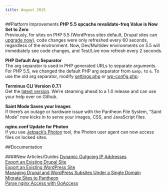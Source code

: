 ```yaml
---
title: August 2015
---
```

##Platform Improvements
**PHP 5.5 opcache revalidate-freq Value is Now Set to Zero**   
Previously, for sites on PHP 5.5 (WordPress sites default, Drupal sites can [upgrade now](https://pantheon.io/docs/articles/sites/settings/toggling-between-php-versions/)), code changes were only refreshed every 60 seconds, regardless of the environment. Now, Dev/Multidev environments on 5.5 will immediately see code changes, and Test/Live now refresh every 2 seconds.

**PHP Default Arg Separator**    
The arg separator is used in PHP generated URLs to separate arguments. For PHP 5.5, we changed the default PHP arg separator from `&amp;` to `&`. To use the old arg separator, modify [settings.php](https://pantheon.io/docs/articles/drupal/configuring-settings-php/#troubleshooting) or [wp-config.php](https://pantheon.io/docs/articles/wordpress/configuring-wp-config-php/#troubleshooting).

**Terminus CLI Version 0.7.1**    
Get the [latest version](https://github.com/pantheon-systems/cli/releases/). We’re steaming ahead to a 1.0 release and can use your help over on Github. 

**Saint Mode Saves your Images**     
If there’s an outage or hardware issue with the Pantheon File System, “Saint Mode” now kicks in to serve your images, CSS, and JavaScript files.

**nginx.conf Update for Photon**  
If you use [Jetpack’s Photon](http://jetpack.me/support/photon) tool, the Photon user agent can now access files on locked sites.



##Documentation

####New Articles/Guides
[Dynamic Outgoing IP Addresses](/docs/articles/sites/code/dynamic-outgoing-ip-addresses/)  
[Export an Existing Drupal Site](/docs/articles/sites/migrate/export-an-existing-drupal-site/)  
[Export an Existing WordPress Site](/docs/articles/sites/migrate/export-an-existing-wordpress-site/)  
[Managing Drupal and WordPress Subsites Under a Single Domain](/docs/articles/sites/domains/multiple-sites-single-domain/)  
[Migrate Sites to Pantheon](https://pantheon.io/docs/articles/sites/migrate/)   
[Parse nginx Access with GoAccess](https://pantheon.io/docs/articles/sites/logs/nginx-access-log/)  
